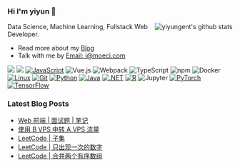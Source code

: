 ### Hi I'm yiyun 👋

<!-- Matomo Image Tracker-->
<img align="right" referrerpolicy="no-referrer-when-downgrade" src="https://matomo.moeci.com/matomo.php?idsite=2&amp;rec=1&amp;action_name=GitHub.yiyungent.README" style="border:0" alt="" />
<!-- End Matomo -->

<!-- <img align="right" src="https://github-readme-stats.vercel.app/api?username=yiyungent&show_icons=true&icon_color=0366d6&bg_color=ffffff&hide_title=true&hide=contribs&include_all_commits=true&count_private=true" alt="yiyungent's github stats"/> -->
<img align="right" src="https://github-readme-stats-git-masterrstaa-rickstaa.vercel.app/api?username=yiyungent&show_icons=true&icon_color=0366d6&bg_color=ffffff&hide_title=true&hide=contribs&include_all_commits=true&count_private=true" alt="yiyungent's github stats"/>

Data Science, Machine Learning, Fullstack Web Developer.

- Read more about my [Blog](https://moeci.com/)
- Talk with me by [Email: i@moeci.com](mailto:i@moeci.com)

<!-- 图标与颜色: https://simpleicons.org/ -->

[![](https://img.shields.io/badge/-HTML5-e34f26?style=flat-square&logo=HTML5&logoColor=fff)](https://html.spec.whatwg.org)
[![](https://img.shields.io/badge/-CSS3-1572B6?style=flat-square&logo=css3&logoColor=white)](https://www.w3.org/Style/CSS/)
[![JavaScript](https://img.shields.io/badge/-JavaScript-F7DF1E?style=flat-square&logo=JavaScript&logoColor=white&color=F7DF1E)](https://www.ecma-international.org)
![Vue.js](https://img.shields.io/badge/-Vue.js-4FC08D?style=flat-square&logo=Vue.js&logoColor=ffffff)
![Webpack](https://img.shields.io/badge/-Webpack-8DD6F9?style=flat-square&logo=webpack&logoColor=ffffff&color=8DD6F9)
![TypeScript](https://img.shields.io/badge/-TypeScript-3178C6?style=flat-square&logo=typescript&logoColor=white)
![npm](https://img.shields.io/badge/-NPM-CB3837?style=flat-square&logo=npm&logoColor=white)
![Docker](https://img.shields.io/badge/-Docker-2496ED?style=flat-square&logo=docker&logoColor=ffffff)
[![Linux](https://img.shields.io/badge/-Linux-333333?style=flat-square&logo=linux&logoColor=white)](https://www.linuxfoundation.org/)
[![Git](https://img.shields.io/badge/-Git-f05032?style=flat-square&logo=git&logoColor=white)](https://git-scm.com/)
[![Python](https://img.shields.io/badge/-Python-3776AB?style=flat-square&logo=python&logoColor=ffffff)](https://www.python.org/)
[![Java](https://img.shields.io/badge/-Java-007396?style=flat-square&logo=openjdk&logoColor=ffffff)](https://www.java.com/)
[![.NET](https://img.shields.io/badge/-.NET-512BD4?style=flat-square&logo=C-Sharp&logoColor=ffffff)](https://docs.microsoft.com/en-us/dotnet/csharp/)
[![R](https://img.shields.io/badge/-R-276DC3?style=flat-square&logo=r)](https://www.r-project.org/)
![Jupyter](https://img.shields.io/badge/-Jupyter-F37626?style=flat-square&logo=jupyter&logoColor=ffffff)
[![PyTorch](https://img.shields.io/badge/-PyTorch-e74a2b?style=flat-square&logo=PyTorch&logoColor=fff)](https://pytorch.org/)
[![TensorFlow](https://img.shields.io/badge/-TensorFlow-ff6f00?style=flat-square&logo=tensorflow&logoColor=white)](https://www.tensorflow.org/)




### Latest Blog Posts

<!-- BLOG-POST-LIST:START -->
- [Web 前端 | 面试题 | 笔记](https://moeci.com/posts/2023/05/web-interview-note/)
- [使用 B VPS 中转 A VPS 流量](https://moeci.com/posts/2023/04/%E4%BD%BF%E7%94%A8-b-vps-%E4%B8%AD%E8%BD%AC-a-vps-%E6%B5%81%E9%87%8F-note/)
- [LeetCode | 子集](https://moeci.com/posts/2023/04/leetcode-2023-04-04-note/)
- [LeetCode | 只出现一次的数字](https://moeci.com/posts/2023/04/leetcode-2023-04-03-note/)
- [LeetCode | 合并两个有序数组](https://moeci.com/posts/2023/03/leetcode-2023-03-25-note/)
<!-- BLOG-POST-LIST:END -->
